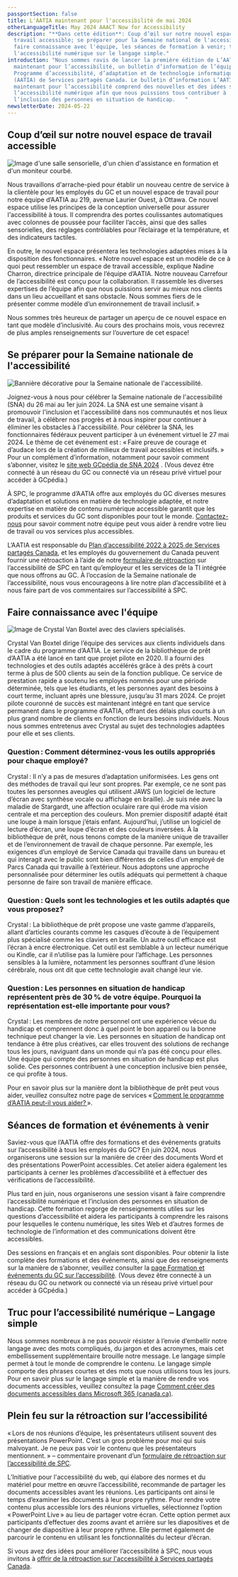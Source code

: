 ```yaml
---
passportSection: false
title: L'AATIA maintenant pour l'accessibilité de mai 2024
otherLanguageTitle: May 2024 AAACT Now for Accessibility
description: "**Dans cette édition**: Coup d’œil sur notre nouvel espace de
  travail accessible; se préparer pour la Semaine national de l'accessibilité;
  faire connaissance avec l'équipe, les séances de formation à venir; truc pour
  l'accessibilité numérique sur le langage simple."
introduction: "Nous sommes ravis de lancer la première édition de L’AATIA
  maintenant pour l’accessibilité, un bulletin d’information de l’équipe du
  Programme d’accessibilité, d’adaptation et de technologie informatique adaptée
  (AATIA) de Services partagés Canada. Le bulletin d’information L’AATIA
  maintenant pour l’accessibilité comprend des nouvelles et des idées sur
  l’accessibilité numérique afin que nous puissions tous contribuer à
  l’inclusion des personnes en situation de handicap.   "
newsletterDate: 2024-05-22
---
```

## Coup d’œil sur notre nouvel espace de travail accessible 

<div class="row">
<div class="col-md-6">

![Image d'une salle sensorielle, d'un chien d'assistance en formation et d'un moniteur courbé.](/docs/aaact-s-accessible-workspace.png)

</div>
</div>

Nous travaillons d'arrache-pied pour établir un nouveau centre de service à la clientèle pour les employés du GC et un nouvel espace de travail pour notre équipe d’AATIA au 219, avenue Laurier Ouest, à Ottawa. Ce nouvel espace utilise les principes de la conception universelle pour assurer l'accessibilité à tous. Il comprendra des portes coulissantes automatiques avec colonnes de poussée pour faciliter l’accès, ainsi que des salles sensorielles, des réglages contrôlables pour l’éclairage et la température, et des indicateurs tactiles.  

En outre, le nouvel espace présentera les technologies adaptées mises à la disposition des fonctionnaires. « Notre nouvel espace est un modèle de ce à quoi peut ressembler un espace de travail accessible, explique Nadine Charron, directrice principale de l’équipe d’AATIA. Notre nouveau Carrefour de l’accessibilité est conçu pour la collaboration. Il rassemble les diverses expertises de l’équipe afin que nous puissions servir au mieux nos clients dans un lieu accueillant et sans obstacle. Nous sommes fiers de le présenter comme modèle d’un environnement de travail inclusif. »  

Nous sommes très heureux de partager un aperçu de ce nouvel espace en tant que modèle d’inclusivité. Au cours des prochains mois, vous recevrez de plus amples renseignements sur l’ouverture de cet espace! 

## Se préparer pour la Semaine nationale de l'accessibilité

![Bannière décorative pour la Semaine nationale de l'accessibilité.](/docs/naaw-2024.jpg)

Joignez-vous à nous pour célébrer la Semaine nationale de l'accessibilité (SNA) du 26 mai au 1er juin 2024. La SNA est une semaine visant à promouvoir l'inclusion et l'accessibilité dans nos communautés et nos lieux de travail, à célébrer nos progrès et à nous inspirer pour continuer à éliminer les obstacles à l'accessibilité. Pour célébrer la SNA, les fonctionnaires fédéraux peuvent participer à un événement virtuel le 27 mai 2024. Le thème de cet événement est : « Faire preuve de courage et d’audace lors de la création de milieux de travail accessibles et inclusifs. » Pour un complément d’information, notamment pour savoir comment s’abonner, visitez le [site web GCpédia de SNA 2024](https://www.gcpedia.gc.ca/wiki/National_AccessAbility_Week_2024/_Semaine_nationale_de_l%E2%80%99accessibilit%C3%A9_2024?setlang=fr&uselang=fr) . (Vous devez être connecté à un réseau du GC ou connecté via un réseau privé virtuel pour accéder à GCpédia.) 

À SPC, le programme d’AATIA offre aux employés du GC diverses mesures d’adaptation et solutions en matière de technologie adaptée, et notre expertise en matière de contenu numérique accessible garantit que les produits et services du GC sont disponibles pour tout le monde. [Contactez-nous](aaact-aatia@ssc-spc.gc.ca) pour savoir comment notre équipe peut vous aider à rendre votre lieu de travail ou vos services plus accessibles. 

L’AATIA est responsable du [Plan d’accessibilité 2022 à 2025 de Services partagés Canada](https://www.canada.ca/fr/services-partages/organisation/publications/plan-accessibilite-2022-2025-services-partages-canada.html), et les employés du gouvernement du Canada peuvent fournir une rétroaction à l’aide de notre [formulaire de rétroaction](https://www.canada.ca/fr/services-partages/organisation/accessibilite/retroaction-accessibilite.html) sur l’accessibilité de SPC en tant qu’employeur et les services de la TI intégrée que nous offrons au GC. À l’occasion de la Semaine nationale de l’accessibilité, nous vous encourageons à lire notre plan d’accessibilité et à nous faire part de vos commentaires sur l’accessibilité à SPC.

## Faire connaissance avec l'équipe

![Image de Crystal Van Boxtel avec des claviers spécialisés.](/docs/crystal.png)

Crystal Van Boxtel dirige l’équipe des services aux clients individuels dans le cadre du programme d’AATIA. Le service de la bibliothèque de prêt d’AATIA a été lancé en tant que projet pilote en 2020. Il a fourni des technologies et des outils adaptés accélérés grâce à des prêts à court terme à plus de 500 clients au sein de la fonction publique. Ce service de prestation rapide a soutenu les employés nommés pour une période déterminée, tels que les étudiants, et les personnes ayant des besoins à court terme, incluant après une blessure, jusqu’au 31 mars 2024. Ce projet pilote couronné de succès est maintenant intégré en tant que service permanent dans le programme d’AATIA, offrant des délais plus courts à un plus grand nombre de clients en fonction de leurs besoins individuels. Nous nous sommes entretenus avec Crystal au sujet des technologies adaptées pour elle et ses clients.  

### Question : Comment déterminez-vous les outils appropriés pour chaque employé?  

Crystal : Il n’y a pas de mesures d’adaptation uniformisées. Les gens ont des méthodes de travail qui leur sont propres. Par exemple, ce ne sont pas toutes les personnes aveugles qui utilisent JAWS (un logiciel de lecture d’écran avec synthèse vocale ou affichage en braille). Je suis née avec la maladie de Stargardt, une affection oculaire rare qui érode ma vision centrale et ma perception des couleurs. Mon premier dispositif adapté était une loupe à main lorsque j’étais enfant. Aujourd’hui, j’utilise un logiciel de lecture d’écran, une loupe d’écran et des couleurs inversées. À la bibliothèque de prêt, nous tenons compte de la manière unique de travailler et de l’environnement de travail de chaque personne. Par exemple, les exigences d’un employé de Service Canada qui travaille dans un bureau et qui interagit avec le public sont bien différentes de celles d’un employé de Parcs Canada qui travaille à l’extérieur. Nous adoptons une approche personnalisée pour déterminer les outils adéquats qui permettent à chaque personne de faire son travail de manière efficace.  

### Question : Quels sont les technologies et les outils adaptés que vous proposez? 

Crystal : La bibliothèque de prêt propose une vaste gamme d’appareils, allant d’articles courants comme les casques d’écoute à de l’équipement plus spécialisé comme les claviers en braille. Un autre outil efficace est l’écran à encre électronique. Cet outil est semblable à un lecteur numérique ou Kindle, car il n’utilise pas la lumière pour l’affichage. Les personnes sensibles à la lumière, notamment les personnes souffrant d’une lésion cérébrale, nous ont dit que cette technologie avait changé leur vie.  

### Question : Les personnes en situation de handicap représentent près de 30 % de votre équipe. Pourquoi la représentation est-elle importante pour vous?  

Crystal : Les membres de notre personnel ont une expérience vécue du handicap et comprennent donc à quel point le bon appareil ou la bonne technique peut changer la vie. Les personnes en situation de handicap ont tendance à être plus créatives, car elles trouvent des solutions de rechange tous les jours, naviguant dans un monde qui n’a pas été conçu pour elles. Une équipe qui compte des personnes en situation de handicap est plus solide. Ces personnes contribuent à une conception inclusive bien pensée, ce qui profite à tous. 

Pour en savoir plus sur la manière dont la bibliothèque de prêt peut vous aider, veuillez consultez notre page de services « [Comment le programme d’AATIA peut-il vous aider? ](https://www.canada.ca/fr/services-partages/organisation/programme-aatia/programme-aatia-peut-aider.html)».  

## Séances de formation et événements à venir  

Saviez-vous que l’AATIA offre des formations et des événements gratuits sur l’accessibilité à tous les employés du GC? En juin 2024, nous organiserons une session sur la manière de créer des documents Word et des présentations PowerPoint accessibles. Cet atelier aidera également les participants à cerner les problèmes d’accessibilité et à effectuer des vérifications de l’accessibilité. 

Plus tard en juin, nous organiserons une session visant à faire comprendre l’accessibilité numérique et l’inclusion des personnes en situation de handicap. Cette formation regorge de renseignements utiles sur les questions d’accessibilité et aidera les participants à comprendre les raisons pour lesquelles le contenu numérique, les sites Web et d’autres formes de technologie de l’information et des communications doivent être accessibles. 

Des sessions en français et en anglais sont disponibles. Pour obtenir la liste complète des formations et des événements, ainsi que des renseignements sur la manière de s’abonner, veuillez consulter la [page Formation et événements du GC sur l’accessibilité](https://www.gcpedia.gc.ca/wiki/GC_Accessibility_Training_and_Events_/_Formation_et_%C3%A9v%C3%A9nements_du_GC_sur_l%27accessibilit%C3%A9#Overview_of_accessibility_features_on_smartphones_and_adaptive_technology_in_the_workplace_.28French.29). (Vous devez être connecté à un réseau du GC ou network ou connecté via un réseau privé virtuel pour accéder à GCpédia.) 

## Truc pour l’accessibilité numérique – Langage simple 

Nous sommes nombreux à ne pas pouvoir résister à l’envie d’embellir notre langage avec des mots compliqués, du jargon et des acronymes, mais cet embellissement supplémentaire brouille notre message. Le langage simple permet à tout le monde de comprendre le contenu. Le langage simple comporte des phrases courtes et des mots que nous utilisons tous les jours. Pour en savoir plus sur le langage simple et la manière de rendre vos documents accessibles, veuillez consultez la page [Comment créer des documents accessibles dans Microsoft 365 (canada.ca)](https://a11y.canada.ca/fr/comment-creer-des-documents-accessibles-dans-microsoft-365/index.html). 

## Plein feu sur la rétroaction sur l’accessibilité  

« Lors de nos réunions d’équipe, les présentateurs utilisent souvent des présentations PowerPoint. C’est un gros problème pour moi qui suis malvoyant. Je ne peux pas voir le contenu que les présentateurs mentionnent. » – commentaire provenant d’un [formulaire de rétroaction sur l’accessibilité de SPC](https://www.canada.ca/fr/services-partages/organisation/accessibilite/processus-retroaction-accessibilite.html). 

L’Initiative pour l'accessibilité du web, qui élabore des normes et du matériel pour mettre en œuvre l’accessibilité, recommande de partager les documents accessibles avant les réunions. Les participants ont ainsi le temps d’examiner les documents à leur propre rythme. Pour rendre votre contenu plus accessible lors des réunions virtuelles, sélectionnez l’option « PowerPoint Live » au lieu de partager votre écran. Cette option permet aux participants d’effectuer des zooms avant et arrière sur les diapositives et de changer de diapositive à leur propre rythme. Elle permet également de parcourir le contenu en utilisant les fonctionnalités du lecteur d’écran.   

Si vous avez des idées pour améliorer l’accessibilité à SPC, nous vous invitons à [offrir de la rétroaction sur l'accessibilité à Services partagés Canada](https://www.canada.ca/fr/services-partages/organisation/accessibilite/retroaction-accessibilite.html).
